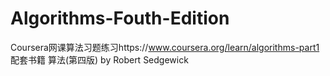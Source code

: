 # Algorithms-Fouth-Edition
Coursera网课算法习题练习https://www.coursera.org/learn/algorithms-part1
配套书籍 算法(第四版) by Robert Sedgewick
